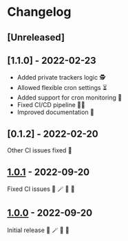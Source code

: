# Changelog

## [Unreleased]


## [1.1.0] - 2022-02-23

- Added private trackers logic 🕵️
- Allowed flexible cron settings ⏳
- Added support for cron monitoring 👀
- Fixed CI/CD pipeline 👨‍🔧
- Improved documentation 📜


## [0.1.2] - 2022-02-20

Other CI issues fixed 🚧


## [1.0.1] - 2022-09-20

Fixed CI issues 🐻 🪄 🦄 🚀


## [1.0.0] - 2022-09-20

Initial release 🐻 🪄 🦄 🚀


[1.0.1]: https://github.com/tatoalo/torrentManager/releases/tag/1.0.2
[1.0.1]: https://github.com/tatoalo/torrentManager/releases/tag/1.0.1
[1.0.0]: https://github.com/tatoalo/torrentManager/releases/tag/1.0.0